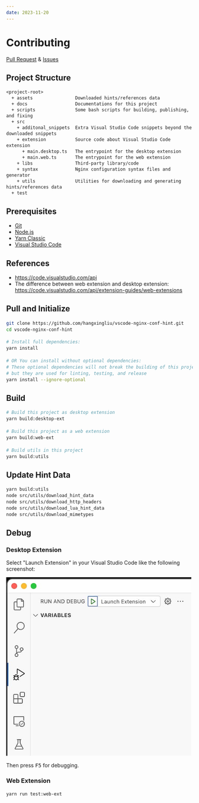 ```yaml
---
date: 2023-11-20
---
```

# Contributing

[Pull Request][pr] & [Issues][issues]

## Project Structure

```
<project-root>
  + assets                Downloaded hints/references data
  + docs                  Documentations for this project
  + scripts               Some bash scripts for building, publishing, and fixing 
  + src
    + additonal_snippets  Extra Visual Studio Code snippets beyond the downloaded snippets
	+ extension           Source code about Visual Studio Code extension
	  + main.desktop.ts   The entrypoint for the desktop extension
	  + main.web.ts       The entrypoint for the web extension
	+ libs                Third-party library/code
	+ syntax              Nginx configuration syntax files and generator
	+ utils               Utilities for downloading and generating hints/references data
  + test
```


## Prerequisites

- [Git](https://git-scm.com/)
- [Node.js](https://nodejs.org/en/)
- [Yarn Classic](https://classic.yarnpkg.com/en/)
- [Visual Studio Code](https://code.visualstudio.com/)

## References

- <https://code.visualstudio.com/api>
- The difference between web extension and desktop extension: <https://code.visualstudio.com/api/extension-guides/web-extensions>

## Pull and Initialize

``` bash
git clone https://github.com/hangxingliu/vscode-nginx-conf-hint.git
cd vscode-nginx-conf-hint

# Install full dependencies:
yarn install

# OR You can install without optional dependencies:
# These optional dependencies will not break the building of this project, 
# but they are used for linting, testing, and release
yarn install --ignore-optional
```

## Build

``` bash
# Build this project as desktop extension
yarn build:desktop-ext

# Build this project as a web extension
yarn build:web-ext

# Build utils in this project
yarn build:utils
```

## Update Hint Data

``` bash
yarn build:utils
node src/utils/download_hint_data
node src/utils/download_http_headers
node src/utils/download_lua_hint_data
node src/utils/download_mimetypes
```

## Debug

### Desktop Extension 

Select "Launch Extension" in your Visual Studio Code like the following screenshot:

![debug-config](./images/debug-config.jpg)

Then press <kbd>F5</kbd> for debugging.

### Web Extension

``` bash
yarn run test:web-ext 
```


[issues]: https://github.com/hangxingliu/vscode-nginx-conf-hint/issues
[pr]: https://github.com/hangxingliu/vscode-nginx-conf-hint/pulls
